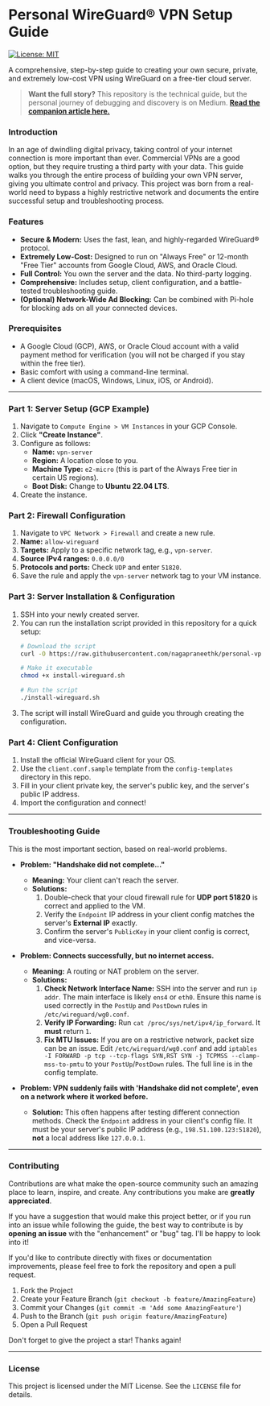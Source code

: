 # Personal WireGuard® VPN Setup Guide

[![License: MIT](https://img.shields.io/badge/License-MIT-yellow.svg)](https://opensource.org/licenses/MIT)

A comprehensive, step-by-step guide to creating your own secure, private, and extremely low-cost VPN using WireGuard on a free-tier cloud server.
> **Want the full story?** This repository is the technical guide, but the personal journey of debugging and discovery is on Medium. **[Read the companion article here.](https://medium.com/@nagapraneethk/my-college-firewall-blocked-everything-so-i-built-my-own-global-vpn-for-free-8a6425be888a)**
### Introduction
In an age of dwindling digital privacy, taking control of your internet connection is more important than ever. Commercial VPNs are a good option, but they require trusting a third party with your data. This guide walks you through the entire process of building your own VPN server, giving you ultimate control and privacy. This project was born from a real-world need to bypass a highly restrictive network and documents the entire successful setup and troubleshooting process.

### Features
- **Secure & Modern:** Uses the fast, lean, and highly-regarded WireGuard® protocol.
- **Extremely Low-Cost:** Designed to run on "Always Free" or 12-month "Free Tier" accounts from Google Cloud, AWS, and Oracle Cloud.
-  **Full Control:** You own the server and the data. No third-party logging.
- **Comprehensive:** Includes setup, client configuration, and a battle-tested troubleshooting guide.
-  **(Optional) Network-Wide Ad Blocking:** Can be combined with Pi-hole for blocking ads on all your connected devices.

### Prerequisites
- A Google Cloud (GCP), AWS, or Oracle Cloud account with a valid payment method for verification (you will not be charged if you stay within the free tier).
- Basic comfort with using a command-line terminal.
- A client device (macOS, Windows, Linux, iOS, or Android).

---

### Part 1: Server Setup (GCP Example)
1.  Navigate to `Compute Engine > VM Instances` in your GCP Console.
2.  Click **"Create Instance"**.
3.  Configure as follows:
    - **Name:** `vpn-server`
    - **Region:** A location close to you.
    - **Machine Type:** `e2-micro` (this is part of the Always Free tier in certain US regions).
    - **Boot Disk:** Change to **Ubuntu 22.04 LTS**.
4.  Create the instance.

### Part 2: Firewall Configuration
1.  Navigate to `VPC Network > Firewall` and create a new rule.
2.  **Name:** `allow-wireguard`
3.  **Targets:** Apply to a specific network tag, e.g., `vpn-server`.
4.  **Source IPv4 ranges:** `0.0.0.0/0`
5.  **Protocols and ports:** Check `UDP` and enter `51820`.
6.  Save the rule and apply the `vpn-server` network tag to your VM instance.

### Part 3: Server Installation & Configuration
1.  SSH into your newly created server.
2.  You can run the installation script provided in this repository for a quick setup:
    ```bash
    # Download the script
    curl -O https://raw.githubusercontent.com/nagapraneethk/personal-vpn-guide/main/scripts/install-wireguard.sh

    # Make it executable
    chmod +x install-wireguard.sh

    # Run the script
    ./install-wireguard.sh
    ```
3.  The script will install WireGuard and guide you through creating the configuration.

### Part 4: Client Configuration
1.  Install the official WireGuard client for your OS.
2.  Use the `client.conf.sample` template from the `config-templates` directory in this repo.
3.  Fill in your client private key, the server's public key, and the server's public IP address.
4.  Import the configuration and connect!

---

### Troubleshooting Guide
This is the most important section, based on real-world problems.

* **Problem: "Handshake did not complete..."**
    * **Meaning:** Your client can't reach the server.
    * **Solutions:**
        1.  Double-check that your cloud firewall rule for **UDP port 51820** is correct and applied to the VM.
        2.  Verify the `Endpoint` IP address in your client config matches the server's **External IP** exactly.
        3.  Confirm the server's `PublicKey` in your client config is correct, and vice-versa.

* **Problem: Connects successfully, but no internet access.**
    * **Meaning:** A routing or NAT problem on the server.
    * **Solutions:**
        1.  **Check Network Interface Name:** SSH into the server and run `ip addr`. The main interface is likely `ens4` or `eth0`. Ensure this name is used correctly in the `PostUp` and `PostDown` rules in `/etc/wireguard/wg0.conf`.
        2.  **Verify IP Forwarding:** Run `cat /proc/sys/net/ipv4/ip_forward`. It **must** return `1`.
        3.  **Fix MTU Issues:** If you are on a restrictive network, packet size can be an issue. Edit `/etc/wireguard/wg0.conf` and add `iptables -I FORWARD -p tcp --tcp-flags SYN,RST SYN -j TCPMSS --clamp-mss-to-pmtu` to your `PostUp`/`PostDown` rules. The full line is in the config template.
* **Problem: VPN suddenly fails with 'Handshake did not complete', even on a network where it worked before.**
    * **Solution:** This often happens after testing different connection methods. Check the `Endpoint` address in your client's config file. It must be your server's public IP address (e.g., `198.51.100.123:51820`), **not** a local address like `127.0.0.1`.

---

### Contributing

Contributions are what make the open-source community such an amazing place to learn, inspire, and create. Any contributions you make are **greatly appreciated**.

If you have a suggestion that would make this project better, or if you run into an issue while following the guide, the best way to contribute is by **opening an issue** with the "enhancement" or "bug" tag. I'll be happy to look into it!

If you'd like to contribute directly with fixes or documentation improvements, please feel free to fork the repository and open a pull request.

1.  Fork the Project
2.  Create your Feature Branch (`git checkout -b feature/AmazingFeature`)
3.  Commit your Changes (`git commit -m 'Add some AmazingFeature'`)
4.  Push to the Branch (`git push origin feature/AmazingFeature`)
5.  Open a Pull Request

Don't forget to give the project a star! Thanks again!

---

### License
This project is licensed under the MIT License. See the `LICENSE` file for details.